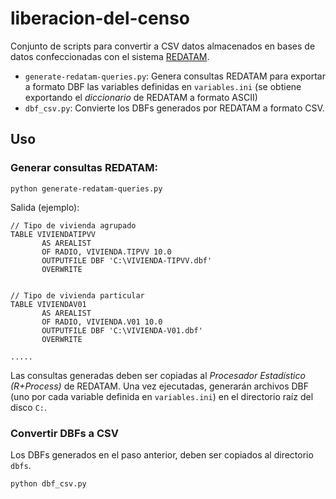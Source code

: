 liberacion-del-censo
====================

Conjunto de scripts para convertir a CSV datos almacenados en bases de datos confeccionadas con el sistema [REDATAM](http://www.eclac.cl/redatam/default.asp?idioma=IN).

  - `generate-redatam-queries.py`: Genera consultas REDATAM para exportar a formato DBF las variables definidas en `variables.ini` (se obtiene exportando el *diccionario* de REDATAM a formato ASCII)
  - `dbf_csv.py`: Convierte los DBFs generados por REDATAM a formato CSV.

## Uso

### Generar consultas REDATAM:

```
python generate-redatam-queries.py

```

Salida (ejemplo):

```
// Tipo de vivienda agrupado
TABLE VIVIENDATIPVV
       AS AREALIST
       OF RADIO, VIVIENDA.TIPVV 10.0
       OUTPUTFILE DBF 'C:\VIVIENDA-TIPVV.dbf'
       OVERWRITE


// Tipo de vivienda particular
TABLE VIVIENDAV01
       AS AREALIST
       OF RADIO, VIVIENDA.V01 10.0
       OUTPUTFILE DBF 'C:\VIVIENDA-V01.dbf'
       OVERWRITE

.....
```

Las consultas generadas deben ser copiadas al *Procesador Estadístico (R+Process)* de REDATAM. Una vez ejecutadas, generarán archivos DBF (uno por cada variable definida en `variables.ini`) en el directorio raíz del disco `C:`.

### Convertir DBFs a CSV

Los DBFs generados en el paso anterior, deben ser copiados al directorio `dbfs`.

```
python dbf_csv.py
```
